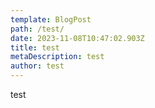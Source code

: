 ```yaml
---
template: BlogPost
path: /test/
date: 2023-11-08T10:47:02.903Z
title: test
metaDescription: test
author: test
---
```

test